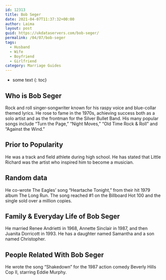 ```yaml
---
id: 12313
title: Bob Seger
date: 2021-04-07T11:37:32+00:00
author: Laima
layout: post
guid: https://ukdataservers.com/bob-seger/
permalink: /04/07/bob-seger
tags:
  - Husband
  - Wife
  - Boyfriend
  - Girlfriend
category: Marriage Guides
---
```


* some text
{: toc}


## Who is Bob Seger
                  
                  
                  
Rock and roll singer-songwriter known for his raspy voice and blue-collar themed lyrics. He rose to fame in the 1970s, achieving success both as a solo artist and as the frontman for the Silver Bullet Band. His many popular songs include &#8220;Turn the Page,&#8221; &#8220;Night Moves,&#8221; &#8220;Old Time Rock & Roll&#8221; and &#8220;Against the Wind.&#8221;
                  
              
            
              
            
                
                
                
## Prior to Popularity
                  
                  
                  
He was a track and field athlete during high school. He has stated that Little Richard was the artist who inspired him to become a musician.
                  
              
            
              
            
                
                
                
## Random data
                  
                  
                  
He co-wrote The Eagles&#8217; song &#8220;Heartache Tonight,&#8221; from their hit 1979 album The Long Run. The song reached #1 on the Billboard Hot 100 and the single sold over a million copies.
                  
              
            
              
            
                
                
                
## Family & Everyday Life of Bob Seger
                  
                  
                  
He married Renee Andrietti in 1968, Annette Sinclair in 1987, and then Juanita Dorricott in 1993. He has a daughter named Samantha and a son named Christopher.
                  
              
            
              
            
                
                
                
## People Related With Bob Seger
                  
                  
                  
He wrote the song &#8220;Shakedown&#8221; for the 1987 action comedy Beverly Hills Cop II, starring Eddie Murphy.
                  
              
            
              
            
                
              
            
              
              
            
            
              
            
          
          
          